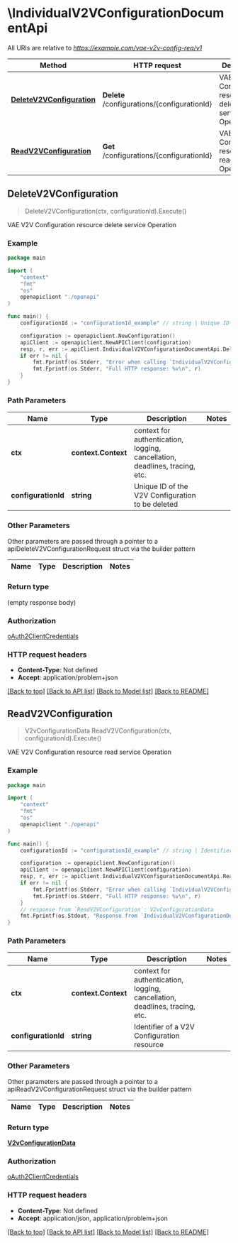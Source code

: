 # \IndividualV2VConfigurationDocumentApi

All URIs are relative to *https://example.com/vae-v2v-config-req/v1*

Method | HTTP request | Description
------------- | ------------- | -------------
[**DeleteV2VConfiguration**](IndividualV2VConfigurationDocumentApi.md#DeleteV2VConfiguration) | **Delete** /configurations/{configurationId} | VAE V2V Configuration resource delete service Operation
[**ReadV2VConfiguration**](IndividualV2VConfigurationDocumentApi.md#ReadV2VConfiguration) | **Get** /configurations/{configurationId} | VAE V2V Configuration resource read service Operation



## DeleteV2VConfiguration

> DeleteV2VConfiguration(ctx, configurationId).Execute()

VAE V2V Configuration resource delete service Operation

### Example

```go
package main

import (
    "context"
    "fmt"
    "os"
    openapiclient "./openapi"
)

func main() {
    configurationId := "configurationId_example" // string | Unique ID of the V2V Configuration to be deleted

    configuration := openapiclient.NewConfiguration()
    apiClient := openapiclient.NewAPIClient(configuration)
    resp, r, err := apiClient.IndividualV2VConfigurationDocumentApi.DeleteV2VConfiguration(context.Background(), configurationId).Execute()
    if err != nil {
        fmt.Fprintf(os.Stderr, "Error when calling `IndividualV2VConfigurationDocumentApi.DeleteV2VConfiguration``: %v\n", err)
        fmt.Fprintf(os.Stderr, "Full HTTP response: %v\n", r)
    }
}
```

### Path Parameters


Name | Type | Description  | Notes
------------- | ------------- | ------------- | -------------
**ctx** | **context.Context** | context for authentication, logging, cancellation, deadlines, tracing, etc.
**configurationId** | **string** | Unique ID of the V2V Configuration to be deleted | 

### Other Parameters

Other parameters are passed through a pointer to a apiDeleteV2VConfigurationRequest struct via the builder pattern


Name | Type | Description  | Notes
------------- | ------------- | ------------- | -------------


### Return type

 (empty response body)

### Authorization

[oAuth2ClientCredentials](../README.md#oAuth2ClientCredentials)

### HTTP request headers

- **Content-Type**: Not defined
- **Accept**: application/problem+json

[[Back to top]](#) [[Back to API list]](../README.md#documentation-for-api-endpoints)
[[Back to Model list]](../README.md#documentation-for-models)
[[Back to README]](../README.md)


## ReadV2VConfiguration

> V2vConfigurationData ReadV2VConfiguration(ctx, configurationId).Execute()

VAE V2V Configuration resource read service Operation

### Example

```go
package main

import (
    "context"
    "fmt"
    "os"
    openapiclient "./openapi"
)

func main() {
    configurationId := "configurationId_example" // string | Identifier of a V2V Configuration resource

    configuration := openapiclient.NewConfiguration()
    apiClient := openapiclient.NewAPIClient(configuration)
    resp, r, err := apiClient.IndividualV2VConfigurationDocumentApi.ReadV2VConfiguration(context.Background(), configurationId).Execute()
    if err != nil {
        fmt.Fprintf(os.Stderr, "Error when calling `IndividualV2VConfigurationDocumentApi.ReadV2VConfiguration``: %v\n", err)
        fmt.Fprintf(os.Stderr, "Full HTTP response: %v\n", r)
    }
    // response from `ReadV2VConfiguration`: V2vConfigurationData
    fmt.Fprintf(os.Stdout, "Response from `IndividualV2VConfigurationDocumentApi.ReadV2VConfiguration`: %v\n", resp)
}
```

### Path Parameters


Name | Type | Description  | Notes
------------- | ------------- | ------------- | -------------
**ctx** | **context.Context** | context for authentication, logging, cancellation, deadlines, tracing, etc.
**configurationId** | **string** | Identifier of a V2V Configuration resource | 

### Other Parameters

Other parameters are passed through a pointer to a apiReadV2VConfigurationRequest struct via the builder pattern


Name | Type | Description  | Notes
------------- | ------------- | ------------- | -------------


### Return type

[**V2vConfigurationData**](V2vConfigurationData.md)

### Authorization

[oAuth2ClientCredentials](../README.md#oAuth2ClientCredentials)

### HTTP request headers

- **Content-Type**: Not defined
- **Accept**: application/json, application/problem+json

[[Back to top]](#) [[Back to API list]](../README.md#documentation-for-api-endpoints)
[[Back to Model list]](../README.md#documentation-for-models)
[[Back to README]](../README.md)

